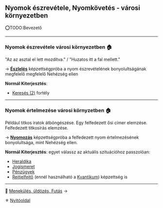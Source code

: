 ## Nyomok észrevétele, Nyomkövetés - városi környezetben

⭕TODO:Bevezető

---
### Nyomok észrevétele városi környezetben 🏠

"Az az asztal el lett mozdítva." / "Huzatos itt a fal mellett."

→ **[Észlelés](kepzettsegek.primer.altalanos/eszleles.md)** képzettségpróba a nyom észrevételének bonyolultságának megfelelő megfelelő Nehézség ellen

**Normál Kiterjesztés**:
- [Keresés (2)](fortelyok.altalanos/kereses.md) fortély

---
### Nyomok értelmezése városi környzetben 🏠

Például titkos iratok átböngészése. Egy felfedezett ősi címer elemzése. Felfedezett titkosírás elemzése.

→ **[Nyomozás](kepzettsegek.primer.altalanos/nyomozas.md)** képzettségpróba a felfedezett nyom értelmezésének bonyolultsága, mint Nehézség ellen.

**Normál Kiterjesztés**: egyet válassz az aktuális szituációhoz passzolóan:
  - [Heraldika](fortelyok.szabad/heraldika.md)
  - [Jogismeret](fortelyok.szabad/jogismeret.md)
  - [Pénzügyek](fortelyok.szabad/penzugyek.md)
  - [Rejtjelfejtő](fortelyok.szabad/rejtjelfejto.md)  (ennél használható a [Kvantikum](kepzettsegek.szekunder/kvantikum.md)) képzettség is

---

🔗 [Menekülés, üldözés, Futás](153_menekules_uldozes_futas.md) →

⚜️ [Nyitóoldal](start.md#15-szitu%C3%A1ci%C3%B3k)
